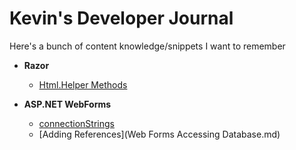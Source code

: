 #  Kevin's Developer Journal

Here's a bunch of content knowledge/snippets I want to remember

- **Razor**
  - [Html.Helper Methods](razorHtmlHelper.md)

- **ASP.NET WebForms**
  - [connectionStrings](connectionString.md)
  - [Adding References](Web Forms Accessing Database.md)
